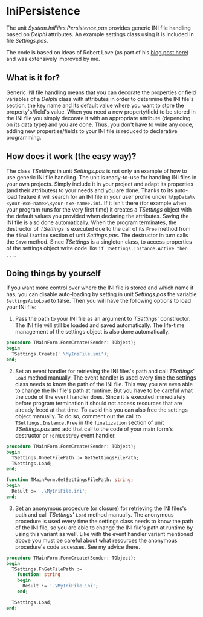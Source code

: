 # IniPersistence

The unit _System.IniFiles.Persistence.pas_ provides generic INI file handling based on _Delphi_ attributes. An example settings class using it is included in file _Settings.pas_.

The code is based on ideas of Robert Love (as part of his [blog post here](http://robstechcorner.blogspot.com/2009/09/so-what-is-rtti-rtti-is-acronym-for-run.html)) and was extensively improved by me.


## What is it for?

Generic INI file handling means that you can decorate the properties or field variables of a _Delphi_ class with attributes in order to determine the INI file's section, the key name and its default value where you want to store the property's/field's value. When you need a new property/field to be stored in the INI file you simply decorate it with an appropriate attribute (depending on its data type) and you are done. Thus, you don't have to write any code, adding new properties/fields to your INI file is reduced to declarative programming.


## How does it work (the easy way)?

The class _TSettings_ in unit _Settings.pas_ is not only an example of how to use generic INI file handling. The unit is ready-to-use for handling INI files in your own projects. Simply include it in your project and adapt its properties (and their attributes) to your needs and you are done. Thanks to its auto-load feature it will search for an INI file in your user profile under `%AppData%\<your-exe-name>\<your-exe-name>.ini`. If it isn't there (for example when your program runs for the very first time) it creates a _TSettings_ object with the default values you provided when declaring the attributes. Saving the INI file is also done automatically. When the program terminates, the destructor of _TSettings_ is executed due to the call of its `Free` method from the `finalization` section of unit _Settings.pas_. The destructor in turn calls the `Save` method. Since _TSettings_ is a singleton class, to access properties of the settings object write code like `if TSettings.Instance.Active then ...`.


## Doing things by yourself

If you want more control over where the INI file is stored and which name it has, you can disable auto-loading by setting in unit _Settings.pas_ the variable `SettingsAutoLoad` to false. Then you will have the following options to load your INI file:

1. Pass the path to your INI file as an argument to _TSettings_' constructor. The INI file will still be loaded and saved automatically. The life-time management of the settings object is also done automatically.

```Pascal
procedure TMainForm.FormCreate(Sender: TObject);
begin
  TSettings.Create('.\MyIniFile.ini');
end;
```

2. Set an event handler for retrieving the INI files's path and call _TSettings_' `Load` method manually. The event handler is used every time the settings class needs to know the path of the INI file. This way you are even able to change the INI file's path at runtime. But you have to be careful what the code of the event handler does. Since it is executed immediately before program termination it should not access resources that are already freed at that time. To avoid this you can also free the settings object manually. To do so, comment out the call to `TSettings.Instance.Free` in the `finalization` section of unit _TSettings.pas_ and add that call to the code of your main form's destructor or `FormDestroy` event handler.

```Pascal
procedure TMainForm.FormCreate(Sender: TObject);
begin
  TSettings.OnGetFilePath := GetSettingsFilePath;
  TSettings.Load;
end;

function TMainForm.GetSettingsFilePath: string;
begin
  Result := '.\MyIniFile.ini';
end;
```

3. Set an anonymous procedure (or closure) for retrieving the INI files's path and call _TSettings_' `Load` method manually. The anonymous procedure is used every time the settings class needs to know the path of the INI file, so you are able to change the INI file's path at runtime by using this variant as well. Like with the event handler variant mentioned above you must be careful about what resources the anonymous procedure's code accesses. See my advice there.

```Pascal
procedure TMainForm.FormCreate(Sender: TObject);
begin
  TSettings.FnGetFilePath :=
    function: string
    begin
      Result := '.\MyIniFile.ini';
    end;

  TSettings.Load;
end;
```
